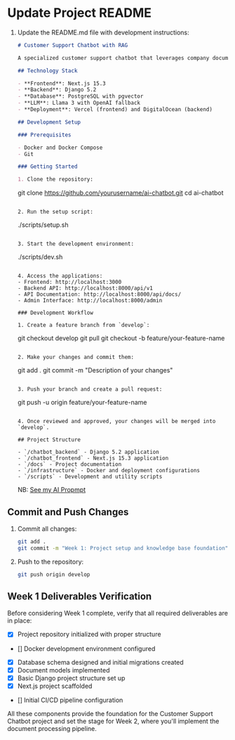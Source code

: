 # Update Project README

1. Update the README.md file with development instructions:

   ```markdown
   # Customer Support Chatbot with RAG

   A specialized customer support chatbot that leverages company documents to provide accurate responses. The system uses Retrieval Augmented Generation (RAG) to pull relevant information from the knowledge base before generating answers.

   ## Technology Stack

   - **Frontend**: Next.js 15.3
   - **Backend**: Django 5.2
   - **Database**: PostgreSQL with pgvector
   - **LLM**: Llama 3 with OpenAI fallback
   - **Deployment**: Vercel (frontend) and DigitalOcean (backend)

   ## Development Setup

   ### Prerequisites

   - Docker and Docker Compose
   - Git

   ### Getting Started

   1. Clone the repository:
   ```

   git clone https://github.com/yourusername/ai-chatbot.git
   cd ai-chatbot

   ```

   2. Run the setup script:
   ```

   ./scripts/setup.sh

   ```

   3. Start the development environment:
   ```

   ./scripts/dev.sh

   ```

   4. Access the applications:
   - Frontend: http://localhost:3000
   - Backend API: http://localhost:8000/api/v1
   - API Documentation: http://localhost:8000/api/docs/
   - Admin Interface: http://localhost:8000/admin

   ### Development Workflow

   1. Create a feature branch from `develop`:
   ```

   git checkout develop
   git pull
   git checkout -b feature/your-feature-name

   ```

   2. Make your changes and commit them:
   ```

   git add .
   git commit -m "Description of your changes"

   ```

   3. Push your branch and create a pull request:
   ```

   git push -u origin feature/your-feature-name

   ```

   4. Once reviewed and approved, your changes will be merged into `develop`.

   ## Project Structure

   - `/chatbot_backend` - Django 5.2 application
   - `/chatbot_frontend` - Next.js 15.3 application
   - `/docs` - Project documentation
   - `/infrastructure` - Docker and deployment configurations
   - `/scripts` - Development and utility scripts

   ```

   NB: [See my AI Propmpt](https://claude.ai/share/2c19a553-7e70-4ccf-8017-93845be32b58)

## Commit and Push Changes

1. Commit all changes:

   ```bash
   git add .
   git commit -m "Week 1: Project setup and knowledge base foundation"
   ```

2. Push to the repository:
   ```bash
   git push origin develop
   ```

## Week 1 Deliverables Verification

Before considering Week 1 complete, verify that all required deliverables are in place:

- [x] Project repository initialized with proper structure
- [] Docker development environment configured
- [x] Database schema designed and initial migrations created
- [x] Document models implemented
- [x] Basic Django project structure set up
- [x] Next.js project scaffolded
- [] Initial CI/CD pipeline configuration

All these components provide the foundation for the Customer Support Chatbot project and set the stage for Week 2, where you'll implement the document processing pipeline.
